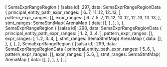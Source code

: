 [
    SemaExprRangeRegion {
        [salsa id]: 297,
        data: SemaExprRangeRegionData {
            principal_entity_path_expr_ranges: [
                6..7,
                11..12,
                12..13,
            ],
            pattern_expr_ranges: [],
            expr_ranges: [
                6..7,
                5..7,
                11..12,
                10..12,
                12..13,
                10..13,
            ],
            stmt_ranges: SemaStmtMap(
                ArenaMap {
                    data: [],
                },
            ),
        },
    },
    SemaExprRangeRegion {
        [salsa id]: 298,
        data: SemaExprRangeRegionData {
            principal_entity_path_expr_ranges: [
                1..2,
                3..4,
            ],
            pattern_expr_ranges: [],
            expr_ranges: [
                1..2,
                3..4,
            ],
            stmt_ranges: SemaStmtMap(
                ArenaMap {
                    data: [],
                },
            ),
        },
    },
    SemaExprRangeRegion {
        [salsa id]: 299,
        data: SemaExprRangeRegionData {
            principal_entity_path_expr_ranges: [
                5..6,
            ],
            pattern_expr_ranges: [],
            expr_ranges: [
                5..6,
            ],
            stmt_ranges: SemaStmtMap(
                ArenaMap {
                    data: [],
                },
            ),
        },
    },
]